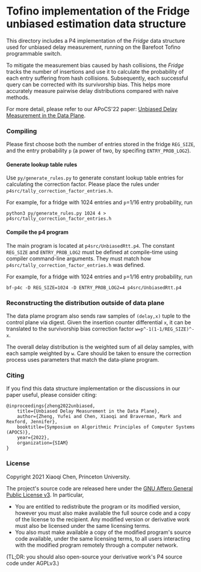 
# Tofino implementation of the Fridge unbiased estimation data structure 

This directory includes a P4 implementation of the *Fridge* data structure used for unbiased delay measurement, running on the Barefoot Tofino programmable switch. 

To mitigate the measurement bias caused by hash collisions, the *Fridge* tracks the number of insertions and use it to calculate the probability of each entry suffering from hash collisions. Subsequently, each successful query can be corrected with its survivorship bias. This helps more accurately measure pairwise delay distributions compared with naive methods.

For more detail, please refer to our APoCS'22 paper: [Unbiased Delay Measurement in the Data Plane](#TBD).

### Compiling

Please first choose both the number of entries stored in the fridge `REG_SIZE`, and the entry probability `p` (a power of two, by specifing `ENTRY_PROB_LOG2`).

#### Generate lookup table rules

Use `py/generate_rules.py` to generate constant lookup table entries for calculating the correction factor. Please place the rules under `p4src/tally_correction_factor_entries.h`.

For example, for a fridge with 1024 entries and `p`=1/16 entry probability, run
```
python3 py/generate_rules.py 1024 4 > p4src/tally_correction_factor_entries.h
```

#### Compile the p4 program

The main program is located at `p4src/UnbiasedRtt.p4`. The constant `REG_SIZE` and `ENTRY_PROB_LOG2` must be defined at compile-time using compiler command-line arguments. They must match how `p4src/tally_correction_factor_entries.h` was defined.

For example, for a fridge with 1024 entries and `p`=1/16 entry probability, run
```
bf-p4c -D REG_SIZE=1024 -D ENTRY_PROB_LOG2=4 p4src/UnbiasedRtt.p4
```

### Reconstructing the distribution outside of data plane

The data plame program also sends raw samples of `(delay,x)` tuple to the control plane via digest. Given the insertion counter differential `x`, it can be translated to the survivorship bias correction factor `w=p^-1(1-1/REG_SIZE)^-x`.

The overall delay distribution is the weighted sum of all delay samples, with each sample weighted by `w`. Care should be taken to ensure the correction process uses parameters that match the data-plane program.

### Citing
If you find this data structure implementation or the discussions in our paper useful, please consider citing:

    @inproceedings{zheng2022unbiased,
        title={Unbiased Delay Measurement in the Data Plane},
        author={Zheng, Yufei and Chen, Xiaoqi and Braverman, Mark and Rexford, Jennifer},
        booktitle={Symposium on Algorithmic Principles of Computer Systems (APOCS)},
        year={2022},
        organization={SIAM}
    }

### License

Copyright 2021 Xiaoqi Chen, Princeton University.

The project's source code are released here under the [GNU Affero General Public License v3](https://www.gnu.org/licenses/agpl-3.0.html). In particular,
- You are entitled to redistribute the program or its modified version, however you must also make available the full source code and a copy of the license to the recipient. Any modified version or derivative work must also be licensed under the same licensing terms.
- You also must make available a copy of the modified program's source code available, under the same licensing terms, to all users interacting with the modified program remotely through a computer network.

(TL;DR: you should also open-source your derivative work's P4 source code under AGPLv3.)
